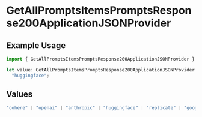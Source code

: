 # GetAllPromptsItemsPromptsResponse200ApplicationJSONProvider

## Example Usage

```typescript
import { GetAllPromptsItemsPromptsResponse200ApplicationJSONProvider } from "@orq-ai/node/models/operations";

let value: GetAllPromptsItemsPromptsResponse200ApplicationJSONProvider =
  "huggingface";
```

## Values

```typescript
"cohere" | "openai" | "anthropic" | "huggingface" | "replicate" | "google" | "google-ai" | "azure" | "aws" | "anyscale" | "perplexity" | "groq" | "fal" | "leonardoai" | "nvidia" | "jina"
```